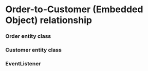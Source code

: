 # Order-to-Customer (Embedded Object) relationship

### Order entity class

### Customer entity class

### EventListener
